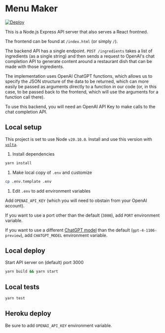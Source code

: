 # Menu Maker

[![Deploy](https://www.herokucdn.com/deploy/button.svg)](https://heroku.com/deploy)

This is a Node.js Express API server that also serves a React frontned.

The frontend can be found at `/index.html` (or simply `/`).

The backend API has a single endpoint. `POST /ingredients` takes a list of ingredients (as a single string) and then sends a request to OpenAI's chat completion API to generate content around a restaurant dish that can be made with those ingredients.

The implementation uses OpenAI ChatGPT functions, which allows us to specify the JSON structure of the data to be returned, which can more easily be passed as arguments directly to a function in our code (or, in this case, to be passed back to the frontend, which will use the arguments for a function call there).

To use this backend, you will need an OpenAI API Key to make calls to the chat completion API.

## Local setup

This project is set to use Node `v20.10.0`. Install and use this version with [`volta`](https://volta.sh).

1. Install dependencies

```bash
yarn install
```

1. Make local copy of `.env` and customize

```bash
cp .env.template .env
```

1. Edit `.env` to add environment variables

Add `OPENAI_API_KEY` (which you will need to obstain from your OpenAI account).

If you want to use a port other than the default (`3000`), add `PORT` environment variable.

If you want to use a different [ChatGPT model](https://platform.openai.com/docs/models/overview) than the default (`gpt-4-1106-preview`), add `CHATGPT_MODEL` environment variable.

## Local deploy

Start API server on (default) port 3000

```bash
yarn build && yarn start
```

## Local tests

```bash
yarn test
```

## Heroku deploy

Be sure to add `OPENAI_API_KEY` environment variable.
